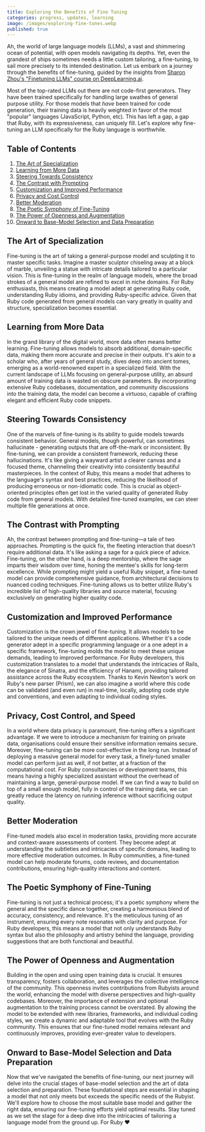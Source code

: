 ```yaml
---
title: Exploring the Benefits of Fine Tuning
categories: progress, updates, learning
image: /images/exploring-fine-tunes.webp
published: true
---
```


Ah, the world of large language models (LLMs), a vast and shimmering ocean of potential, with open models navigating its depths. Yet, even the grandest of ships sometimes needs a little custom tailoring, a fine-tuning, to sail more precisely to its intended destination. Let us embark on a journey through the benefits of fine-tuning, guided by the insights from [Sharon Zhou's "Finetuning LLMs" course on DeepLearning.ai](https://learn.deeplearning.ai/courses/finetuning-large-language-models/lesson/2/why-finetune).

Most of the top-rated LLMs out there are not code-first generators. They have been trained specifically for handling large swathes of general purpose utility. For those models that _have_ been trained for code generation, their training data is heavily weighted in favor of the most "popular" languages (JavaScript, Python, etc). This has left a gap, a gap that Ruby, with its expressiveness, can uniquely fill. Let's explore why fine-tuning an LLM specifically for the Ruby language is worthwhile.

## Table of Contents

1. [The Art of Specialization](#the-art-of-specialization)
2. [Learning from More Data](#learning-from-more-data)
3. [Steering Towards Consistency](#steering-towards-consistency)
4. [The Contrast with Prompting](#the-contrast-with-prompting)
5. [Customization and Improved Performance](#customization-and-improved-performance)
6. [Privacy and Cost Control](#privacy-and-cost-control)
7. [Better Moderation](#better-moderation)
8. [The Poetic Symphony of Fine-Tuning](#the-poetic-symphony-of-fine-tuning)
9. [The Power of Openness and Augmentation](#the-power-of-openness-and-augmentation)
10. [Onward to Base-Model Selection and Data Preparation](#onward-to-base-model-selection-and-data-preparation)



## The Art of Specialization

Fine-tuning is the art of taking a general-purpose model and sculpting it to master specific tasks. Imagine a master sculptor chiseling away at a block of marble, unveiling a statue with intricate details tailored to a particular vision. This is fine-tuning in the realm of language models, where the broad strokes of a general model are refined to excel in niche domains. For Ruby enthusiasts, this means creating a model adept at generating Ruby code, understanding Ruby idioms, and providing Ruby-specific advice. Given that Ruby code generated from general models can vary greatly in quality and structure, specialization becomes essential.

## Learning from More Data

In the grand library of the digital world, more data often means better learning. Fine-tuning allows models to absorb additional, domain-specific data, making them more accurate and precise in their outputs. It's akin to a scholar who, after years of general study, dives deep into ancient tomes, emerging as a world-renowned expert in a specialized field. With the current landscape of LLMs focusing on general-purpose utility, an absurd amount of training data is wasted on obscure parameters. By incorporating extensive Ruby codebases, documentation, and community discussions into the training data, the model can become a virtuoso, capable of crafting elegant and efficient Ruby code snippets.

## Steering Towards Consistency

One of the marvels of fine-tuning is its ability to guide models towards consistent behavior. General models, though powerful, can sometimes hallucinate - generating outputs that are off-the-mark or inconsistent. By fine-tuning, we can provide a consistent framework, reducing these hallucinations. It's like giving a wayward artist a clearer canvas and a focused theme, channeling their creativity into consistently beautiful masterpieces. In the context of Ruby, this means a model that adheres to the language's syntax and best practices, reducing the likelihood of producing erroneous or non-idiomatic code. This is crucial as object-oriented principles often get lost in the varied quality of generated Ruby code from general models. With detailed fine-tuned examples, we can steer multiple file generations at once.

## The Contrast with Prompting

Ah, the contrast between prompting and fine-tuning—a tale of two approaches. Prompting is the quick fix, the fleeting interaction that doesn't require additional data. It's like asking a sage for a quick piece of advice. Fine-tuning, on the other hand, is a deep mentorship, where the sage imparts their wisdom over time, honing the mentee's skills for long-term excellence. While prompting might yield a useful Ruby snippet, a fine-tuned model can provide comprehensive guidance, from architectural decisions to nuanced coding techniques. Fine-tuning allows us to better utilize Ruby's incredible list of high-quality libraries and source material, focusing exclusively on generating higher quality code.

## Customization and Improved Performance

Customization is the crown jewel of fine-tuning. It allows models to be tailored to the unique needs of different applications. Whether it's a code generator adept in a specific programming language or a one adept in a specific framework, fine-tuning molds the model to meet these unique demands, leading to improved performance. For Ruby developers, this customization translates to a model that understands the intricacies of Rails, the elegance of Sinatra, and the efficiency of Hanami, providing tailored assistance across the Ruby ecosystem. Thanks to Kevin Newton's work on Ruby's new parser (Prism), we can also imagine a world where this code can be validated (and even run) in real-time, locally, adopting code style and conventions, and even adapting to individual coding styles.

## Privacy, Cost Control, and Speed

In a world where data privacy is paramount, fine-tuning offers a significant advantage. If we were to introduce a mechanism for training on private data, organisations could ensure their sensitive information remains secure.  Moreover, fine-tuning can be more cost-effective in the long run. Instead of deploying a massive general model for every task, a finely-tuned smaller model can perform just as well, if not better, at a fraction of the computational cost. For Ruby consultancies or development teams, this means having a highly specialized assistant without the overhead of maintaining a large, general-purpose model. If we can find a way to build on top of a small enough model, fully in control of the training data, we can greatly reduce the latency on running inference without sacrificing output quality.

## Better Moderation

Fine-tuned models also excel in moderation tasks, providing more accurate and context-aware assessments of content. They become adept at understanding the subtleties and intricacies of specific domains, leading to more effective moderation outcomes. In Ruby communities, a fine-tuned model can help moderate forums, code reviews, and documentation contributions, ensuring high-quality interactions and content.

## The Poetic Symphony of Fine-Tuning

Fine-tuning is not just a technical process; it's a poetic symphony where the general and the specific dance together, creating a harmonious blend of accuracy, consistency, and relevance. It's the meticulous tuning of an instrument, ensuring every note resonates with clarity and purpose. For Ruby developers, this means a model that not only understands Ruby syntax but also the philosophy and artistry behind the language, providing suggestions that are both functional and beautiful.

## The Power of Openness and Augmentation

Building in the open and using open training data is crucial. It ensures transparency, fosters collaboration, and leverages the collective intelligence of the community. This openness invites contributions from Rubyists around the world, enhancing the model with diverse perspectives and high-quality codebases. Moreover, the importance of extension and optional augmentation to the training process cannot be overstated. By allowing the model to be extended with new libraries, frameworks, and individual coding styles, we create a dynamic and adaptable tool that evolves with the Ruby community. This ensures that our fine-tuned model remains relevant and continuously improves, providing ever-greater value to developers.

## Onward to Base-Model Selection and Data Preparation

Now that we've navigated the benefits of fine-tuning, our next journey will delve into the crucial stages of base-model selection and the art of data selection and preparation. These foundational steps are essential in shaping a model that not only meets but exceeds the specific needs of the Rubyist. We'll explore how to choose the most suitable base model and gather the right data, ensuring our fine-tuning efforts yield optimal results. Stay tuned as we set the stage for a deep dive into the intricacies of tailoring a language model from the ground up. For Ruby ❤️
